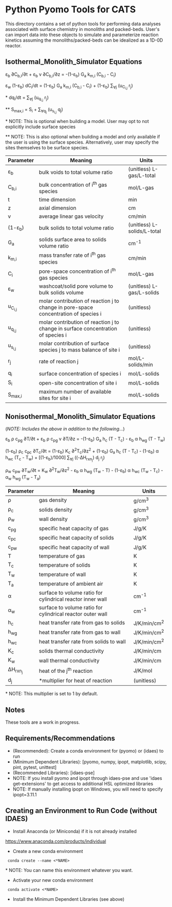 Python Pyomo Tools for CATS
=====

This directory contains a set of python tools for performing data analyses associated with surface chemistry in monoliths and packed-beds. User's can import data into these objects to simulate and parameterize reaction kinetics assuming the monoliths/packed-beds can be idealized as a 1D-0D reactor.

Isothermal_Monolith_Simulator Equations
-----

&epsilon;<sub>b</sub> &part;C<sub>b,i</sub>/&part;t + &epsilon;<sub>b</sub> v &part;C<sub>b,i</sub>/&part;z = -(1-&epsilon;<sub>b</sub>) G<sub>a</sub> k<sub>m,i</sub> (C<sub>b,i</sub> - C<sub>i</sub>)

&epsilon;<sub>w</sub> (1-&epsilon;<sub>b</sub>) dC<sub>i</sub>/dt = (1-&epsilon;<sub>b</sub>) G<sub>a</sub> k<sub>m,i</sub> (C<sub>b,i</sub> - C<sub>i</sub>) + (1-&epsilon;<sub>b</sub>) <span>&sum;</span><sub>&forall;j</sub> (u<sub>C<sub>i,j</sub></sub> r<sub>j</sub>)

&ast; dq<sub>i</sub>/dt = <span>&sum;</span><sub>&forall;j</sub> (u<sub>q<sub>i,j</sub></sub> r<sub>j</sub>)

** S<sub>max,i</sub> = S<sub>i</sub> + <span>&sum;</span><sub>&forall;q<sub>j</sub></sub> (u<sub>s<sub>i,j</sub></sub> q<sub>j</sub>)

&ast; NOTE: This is optional when building a model. User may opt to not explicitly include surface species

** NOTE: This is also optional when building a model and only available if the user is using the surface species. Alternatively, user may specify the sites themselves to be surface species.

Parameter | Meaning | Units
------------ | ------------- | -------------
&epsilon;<sub>b</sub> | bulk voids to total volume ratio | (unitless) L-gas/L-total
C<sub>b,i</sub> | bulk concentration of i<sup>th</sup> gas species | mol/L-gas
t | time dimension | min
z | axial dimension | cm
v | average linear gas velocity | cm/min
(1-&epsilon;<sub>b</sub>) | bulk solids to total volume ratio | (unitless) L-solids/L-total
G<sub>a</sub> | solids surface area to solids volume ratio | cm<sup>-1</sup>
k<sub>m,i</sub> | mass transfer rate of i<sup>th</sup> gas species | cm/min
C<sub>i</sub> | pore-space concentration of i<sup>th</sup> gas species | mol/L-gas
&epsilon;<sub>w</sub> | washcoat/solid pore volume to bulk solids volume | (unitless) L-gas/L-solids
u<sub>C<sub>i,j</sub></sub> | molar contribution of reaction j to change in pore-space concentration of species i | (unitless)
u<sub>q<sub>i,j</sub></sub> | molar contribution of reaction j to change in surface concentration of species i | (unitless)
u<sub>s<sub>i,j</sub></sub> | molar contribution of surface species j to mass balance of site i | (unitless)
r<sub>j</sub> | rate of reaction j | mol/L-solids/min
q<sub>i</sub> | surface concentration of species i | mol/L-solids
S<sub>i</sub> | open-site concentration of site i | mol/L-solids
S<sub>max,i</sub> | maximum number of available sites for site i | mol/L-solids

Nonisothermal_Monolith_Simulator Equations
-----

(<i>NOTE: Includes the above in addition to the following...</i>)

&epsilon;<sub>b</sub> &rho; c<sub>pg</sub> &part;T/&part;t + &epsilon;<sub>b</sub> &rho; c<sub>pg</sub> v &part;T/&part;z = -(1-&epsilon;<sub>b</sub>) G<sub>a</sub> h<sub>c</sub> (T - T<sub>c</sub>) - &epsilon;<sub>b</sub> &alpha; h<sub>wg</sub> (T - T<sub>w</sub>)

(1-&epsilon;<sub>b</sub>) &rho;<sub>c</sub> c<sub>pc</sub> &part;T<sub>c</sub>/&part;t = (1-&epsilon;<sub>b</sub>) K<sub>c</sub> &part;<sup>2</sup>T<sub>c</sub>/&part;z<sup>2</sup> + (1-&epsilon;<sub>b</sub>) G<sub>a</sub> h<sub>c</sub> (T - T<sub>c</sub>) - (1-&epsilon;<sub>b</sub>) &alpha; h<sub>wc</sub> (T<sub>c</sub> - T<sub>w</sub>) + [(1-&epsilon;<sub>b</sub>)/1000]  <span>&sum;</span><sub>&forall;j</sub> ((-&Delta;H<sub>rxn<sub>j</sub></sub>) d<sub>j</sub> r<sub>j</sub>)

&rho;<sub>w</sub> c<sub>pw</sub> &part;T<sub>w</sub>/&part;t = K<sub>w</sub> &part;<sup>2</sup>T<sub>w</sub>/&part;z<sup>2</sup> - &epsilon;<sub>b</sub> &alpha; h<sub>wg</sub> (T<sub>w</sub> - T) - (1-&epsilon;<sub>b</sub>) &alpha; h<sub>wc</sub> (T<sub>w</sub> - T<sub>c</sub>) - &alpha;<sub>w</sub> h<sub>wg</sub> (T<sub>w</sub> - T<sub>a</sub>)

Parameter | Meaning | Units
------------ | ------------- | -------------
&rho; | gas density | g/cm<sup>3</sup>
&rho;<sub>c</sub> | solids density | g/cm<sup>3</sup>
&rho;<sub>w</sub> | wall density | g/cm<sup>3</sup>
c<sub>pg</sub> | specific heat capacity of gas | J/g/K
c<sub>pc</sub> | specific heat capacity of solids | J/g/K
c<sub>pw</sub> | specific heat capacity of wall | J/g/K
T | temperature of gas | K
T<sub>c</sub> | temperature of solids | K
T<sub>w</sub> | temperature of wall | K
T<sub>a</sub> | temperature of ambient air | K
&alpha; | surface to volume ratio for cylindrical reactor inner wall | cm<sup>-1</sup>
&alpha;<sub>w</sub> | surface to volume ratio for cylindrical reactor outer wall | cm<sup>-1</sup>
h<sub>c</sub> | heat transfer rate from gas to solids | J/K/min/cm<sup>2</sup>
h<sub>wg</sub> | heat transfer rate from gas to wall | J/K/min/cm<sup>2</sup>
h<sub>wc</sub> | heat transfer rate from solids to wall | J/K/min/cm<sup>2</sup>
K<sub>c</sub> | solids thermal conductivity | J/K/min/cm
K<sub>w</sub> | wall thermal conductivity | J/K/min/cm
&Delta;H<sub>rxn<sub>j</sub></sub> | heat of the j<sup>th</sup> reaction | J/K/mol
d<sub>j</sub> | &ast;multiplier for heat of reaction | (unitless)

&ast; NOTE: This multiplier is set to 1 by default.

Notes
-----

These tools are a work in progress.

Requirements/Recommendations
-----
- (Recommended): Create a conda environment for (pyomo) or (idaes) to run
- (Minimum Dependent Libraries): [pyomo, numpy, ipopt, matplotlib, scipy, pint, pytest, unittest]
- (Recommended Libraries): [idaes-pse]
- NOTE: If you install pyomo and ipopt through idaes-pse and use 'idaes get-extensions' to get access to additional HSL optimized libraries
- NOTE: If manually installing ipopt on Windows, you will need to specify ipopt=3.11.1

Creating an Environment to Run Code (without IDAES)
-----
- Install Anaconda (or Miniconda) if it is not already installed

https://www.anaconda.com/products/individual 

- Create a new conda environment

<code> conda create --name <&ast;NAME> </code>

&ast; NOTE: You can name this environment whatever you want.

- Activate your new conda environment

<code> conda activate <&ast;NAME> </code>

- Install the Minimum Dependent Libraries (see above)

<code>
